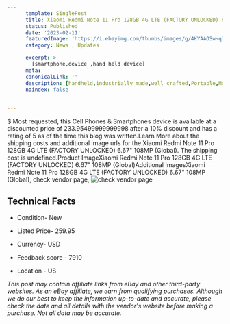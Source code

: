 ```yaml
---
      template: SinglePost
      title: Xiaomi Redmi Note 11 Pro 128GB 4G LTE (FACTORY UNLOCKED) 6.67" 108MP (Global)
      status: Published
      date: '2023-02-11'
      featuredImage: 'https://i.ebayimg.com/thumbs/images/g/4KYAAOSw~qljKKBs/s-l225.jpg'
      category: News , Updates

      excerpt: >-
        [smartphone,device ,hand held device]
      meta:
      canonicalLink: ''
      description: [handheld,industrially made,well crafted,Portable,Mobile,Compact,Convenient,Lightweight,Maneuverable,Man-portable,Miniature,Carriable,Hand-held,Light,Holdable,Transportable,Mobile device,Pocket-sized,On-the-go,Wireless,Cordless,Compact size,Convenient size, smartphone,device ,hand held device]
      noindex: false

        
---
```

$
    Most requested, this Cell Phones & Smartphones device is available at a discounted price of 233.95499999999998 after a 10% discount and has a rating of 5 as of the time this blog was written.Learn More about the shipping costs and additional image urls for the Xiaomi Redmi Note 11 Pro 128GB 4G LTE (FACTORY UNLOCKED) 6.67" 108MP (Global). The shipping cost is undefined.Product ImageXiaomi Redmi Note 11 Pro 128GB 4G LTE (FACTORY UNLOCKED) 6.67" 108MP (Global)Additional ImagesXiaomi Redmi Note 11 Pro 128GB 4G LTE (FACTORY UNLOCKED) 6.67" 108MP (Global), check vendor page, ![check vendor page](https://origin-galleryplus.ebayimg.com/ws/web/125520399286_2_0_1/225x225.jpg,https://origin-galleryplus.ebayimg.com/ws/web/125520399286_3_0_1/225x225.jpg,https://origin-galleryplus.ebayimg.com/ws/web/125520399286_4_0_1/225x225.jpg,https://origin-galleryplus.ebayimg.com/ws/web/125520399286_5_0_1/225x225.jpg,https://origin-galleryplus.ebayimg.com/ws/web/125520399286_6_0_1/225x225.jpg,https://origin-galleryplus.ebayimg.com/ws/web/125520399286_7_0_1/225x225.jpg,https://origin-galleryplus.ebayimg.com/ws/web/125520399286_8_0_1/225x225.jpg)
    
    

 ## Technical Facts 



     
      

 - Condition- New 


      

 - Listed Price- 259.95 


      

 - Currency- USD 


      

 - Feedback score - 7910 


      

 - Location - US 


      
      

 *_This post may contain affiliate links from eBay and other third-party websites. As an eBay affiliate, we earn from qualifying purchases. Although we do our best to keep the information up-to-date and accurate, please check the date and all details with the vendor's website before making a purchase. Not all data may be accurate._*



    
    
    
    
    
